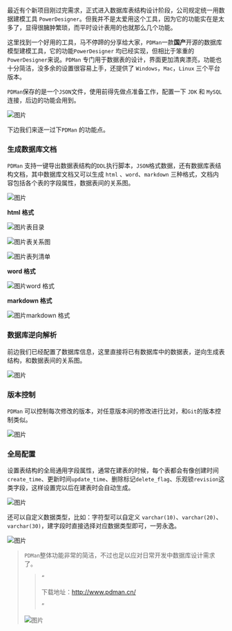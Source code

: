 最近有个新项目刚过完需求，正式进入数据库表结构设计阶段，公司规定统一用数据建模工具 `PowerDesigner`。但我并不是太爱用这个工具，因为它的功能实在是太多了，显得很臃肿繁琐，而平时设计表用的也就那么几个功能。

这里找到一个好用的工具，马不停蹄的分享给大家，`PDMan`一款**国产**开源的数据库模型建模工具，它的功能`PowerDesigner` 均已经实现，但相比于笨重的`PowerDesigner`来说。`PDMan` 专门用于数据表的设计，界面更加清爽漂亮，功能也十分简洁，没多余的设置很容易上手，还提供了 `Windows`，`Mac`，`Linux` 三个平台版本。

`PDMan`保存的是一个`JSON`文件，使用前得先做点准备工作，配置一下 `JDK` 和 `MySQL` 连接，后边的功能会用到。

![图片](https://mmbiz.qpic.cn/mmbiz_png/0OzaL5uW2aPj1Bictf5OldpYdz2hSiaNx9liaxj1xJL8okXt3EcwRYbfCqLtAKStH5SUNo8h1zVYOIk0GvrcoavTw/640?wx_fmt=png&tp=webp&wxfrom=5&wx_lazy=1&wx_co=1)

下边我们来逐一过下`PDMan` 的功能点。

### 生成数据库文档

`PDMan` 支持一键导出数据表结构的`DDL`执行脚本，`JSON`格式数据，还有数据库表结构文档，其中数据库文档又可以生成 `html` 、`word`、`markdown` 三种格式，文档内容包括各个表的字段属性，数据表间的关系图。

![图片](https://mmbiz.qpic.cn/mmbiz_png/0OzaL5uW2aPj1Bictf5OldpYdz2hSiaNx9zQd3Oa9H3TpFINUeMWvoCZaJNuMnJP9fuTlI8Y5XnJjdSziaorxwgqQ/640?wx_fmt=png&tp=webp&wxfrom=5&wx_lazy=1&wx_co=1)

**html 格式**

![图片](https://mmbiz.qpic.cn/mmbiz_png/0OzaL5uW2aPj1Bictf5OldpYdz2hSiaNx9tGbibCeKMA9J7jaS6CPgtibQ4uTmicA9cGndjG2msibH3kPIx95UCO4WrA/640?wx_fmt=png&tp=webp&wxfrom=5&wx_lazy=1&wx_co=1)表目录

![图片](https://mmbiz.qpic.cn/mmbiz_png/0OzaL5uW2aPj1Bictf5OldpYdz2hSiaNx9zicmxPegoz5fy5OpLAuSGSbXYd7AONq4FLaicOZsBSGSo7FTALDmj6Qg/640?wx_fmt=png&tp=webp&wxfrom=5&wx_lazy=1&wx_co=1)表关系图

![图片](https://mmbiz.qpic.cn/mmbiz_png/0OzaL5uW2aPj1Bictf5OldpYdz2hSiaNx9hLxUM57pFYYE0vKlGQF1mjwdZI7ricHPK4QzcsSFDsVQw4wAO6256cA/640?wx_fmt=png&tp=webp&wxfrom=5&wx_lazy=1&wx_co=1)表列清单

**word 格式**

![图片](https://mmbiz.qpic.cn/mmbiz_png/0OzaL5uW2aPj1Bictf5OldpYdz2hSiaNx9t4Hffacyj8G2tPR4HD3HcUMOFiblHfmNy0W8COVK11Ig1hibwRpgMzwA/640?wx_fmt=png&tp=webp&wxfrom=5&wx_lazy=1&wx_co=1)word 格式

**markdown 格式**

![图片](https://mmbiz.qpic.cn/mmbiz_png/0OzaL5uW2aPj1Bictf5OldpYdz2hSiaNx9swxXCtr9CYiaIyXQLtjz0B1o6n9ZuAfsibZLTVW181jVaHS3uKeUO7sA/640?wx_fmt=png&tp=webp&wxfrom=5&wx_lazy=1&wx_co=1)markdown 格式

### 数据库逆向解析

前边我们已经配置了数据库信息，这里直接将已有数据库中的数据表，逆向生成表结构，和数据表间的关系图。

![图片](https://mmbiz.qpic.cn/mmbiz_png/0OzaL5uW2aPj1Bictf5OldpYdz2hSiaNx9D5hJ3pUlWI2j4zxJ0CJ7FicuLKEA7CgyPdU1Zrd8vrObQo2I9T6YtTQ/640?wx_fmt=png&tp=webp&wxfrom=5&wx_lazy=1&wx_co=1)

### 版本控制

`PDMan` 可以控制每次修改的版本，对任意版本间的修改进行比对，和`Git`的版本控制类似。

![图片](https://mmbiz.qpic.cn/mmbiz_png/0OzaL5uW2aPj1Bictf5OldpYdz2hSiaNx9Oib9aqgRP6tWXyEjgHLoz9ypXPpzVFRHX4e7lyBiaFlvTwlUjxnHEjcw/640?wx_fmt=png&tp=webp&wxfrom=5&wx_lazy=1&wx_co=1)

### 全局配置

设置表结构的全局通用字段属性，通常在建表的时候，每个表都会有像创建时间 `create_time`、更新时间`update_time`、删除标记`delete_flag`、乐观锁`revision`这类字段，这样设置完以后在建表时会自动生成。

![图片](https://mmbiz.qpic.cn/mmbiz_png/0OzaL5uW2aPj1Bictf5OldpYdz2hSiaNx9arQmwjIg83nffGibfOnu459AT4qbicyxADbNLG7n3l9wgsOEtcZGApww/640?wx_fmt=png&tp=webp&wxfrom=5&wx_lazy=1&wx_co=1)

还可以自定义数据类型，比如：字符型可以自定义 `varchar(10)`、`varchar(20)`、`varchar(30)`，建字段时直接选择对应数据类型即可，一劳永逸。

![图片](https://mmbiz.qpic.cn/mmbiz_png/0OzaL5uW2aPj1Bictf5OldpYdz2hSiaNx9J0KegxeVZKCByklx2lQ3sWCOxicZIq0EzhxURCAO23r6GIFa0mYicTjg/640?wx_fmt=png&tp=webp&wxfrom=5&wx_lazy=1&wx_co=1)

> `PDMan`整体功能非常的简洁，不过也足以应对日常开发中数据库设计需求了。
>
> > “
> >
> > 下载地址：http://www.pdman.cn/
> >
> > ”
>
> 
>
> ![图片](https://mmbiz.qpic.cn/mmbiz_gif/0OzaL5uW2aN0sXSNoiaIdgDia04G2I1anY7vGagHzjYQrSoPxNdb1xhwzeokkRGJPxw46GQI1DabFfek94j2fnIA/640?wx_fmt=gif&tp=webp&wxfrom=5&wx_lazy=1)

